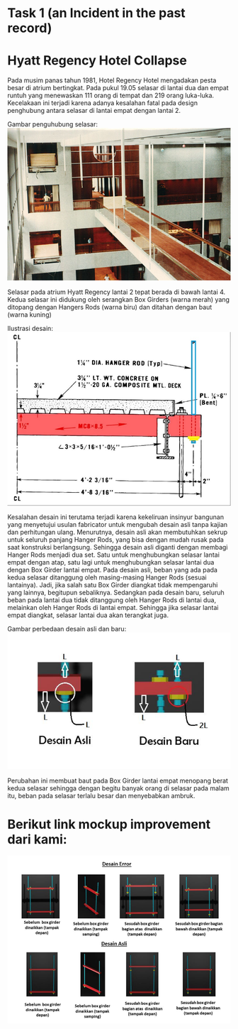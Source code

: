 # Task 1 (an Incident in the past record)
# Hyatt Regency Hotel Collapse
Pada musim panas tahun 1981, Hotel Regency Hotel mengadakan pesta besar di atrium bertingkat. Pada pukul 19.05 selasar di lantai dua 
dan empat runtuh yang menewaskan 111 orang di tempat dan 219 orang luka-luka. Kecelakaan ini terjadi karena adanya kesalahan fatal 
pada design penghubung antara selasar di lantai empat dengan lantai 2.

Gambar penguhubung selasar:
![Image of Jembatan Penghubung Selasar](https://github.com/kiyahza27/Assignment1-HCI/blob/master/Task%201%20(an%20Incident)/Pict%20Task%201%20(an%20incident)/foto%20jembatan%20penghubung%20selasar.jpg)

Selasar pada atrium Hyatt Regency lantai 2 tepat berada di bawah lantai 4. Kedua selasar ini didukung oleh serangkan Box Girders (warna merah)
yang ditopang dengan Hangers Rods (warna biru) dan ditahan dengan baut (warna kuning)

Ilustrasi desain:
![Image of Illustrasi Desain](https://github.com/kiyahza27/Assignment1-HCI/blob/master/Task%201%20(an%20Incident)/Pict%20Task%201%20(an%20incident)/Ilustrasi%20desain.jpg)

Kesalahan desain ini terutama terjadi karena kekeliruan insinyur bangunan yang menyetujui usulan fabricator untuk mengubah desain asli tanpa kajian dan perhitungan ulang. Menurutnya, desain asli akan membutuhkan sekrup untuk seluruh panjang Hanger Rods, yang bisa dengan mudah rusak pada saat konstruksi berlangsung. Sehingga desain asli diganti dengan membagi Hanger Rods menjadi dua set. Satu untuk menghubungkan selasar lantai empat dengan atap, satu lagi untuk menghubungkan selasar lantai dua dengan Box Girder lantai empat.
Pada desain asli, beban yang ada pada kedua selasar ditanggung oleh masing-masing Hanger Rods (sesuai lantainya). Jadi, jika salah satu Box Girder diangkat tidak mempengaruhi yang lainnya, begitupun sebaliknya. Sedangkan pada desain baru, seluruh beban pada lantai dua tidak ditanggung oleh Hanger Rods di lantai dua, melainkan oleh Hanger Rods di lantai empat. Sehingga jika selasar lantai empat diangkat, selasar lantai dua akan terangkat juga.

Gambar perbedaan desain asli dan baru:
![Image of Desain Asli & Desain Baru](https://github.com/kiyahza27/Assignment1-HCI/blob/master/Task%201%20(an%20Incident)/Pict%20Task%201%20(an%20incident)/perbedaan%20desain%20asli%20dan%20desain%20baru.jpg)

Perubahan ini membuat baut pada Box Girder lantai empat menopang berat kedua selasar sehingga dengan begitu banyak orang di selasar pada malam itu, beban pada selasar terlalu besar dan menyebabkan ambruk.

# Berikut link mockup improvement dari kami:
![Image of Desain Error](https://github.com/kiyahza27/Assignment1-HCI/blob/master/Task%201%20(an%20Incident)/Pict%20Task%201%20(an%20incident)/desain%20hyatt%20hotel.jpg)
